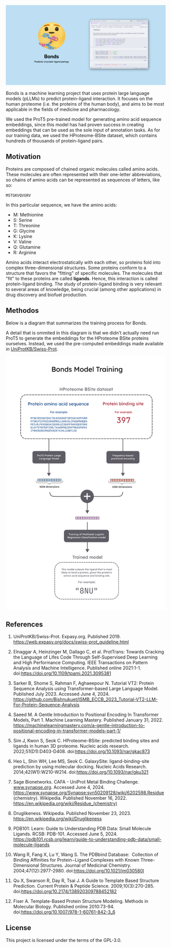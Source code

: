 ![Bonds' banner, showing its logo and a screenshot of its Jupyter notebook](assets/banner.png)

Bonds is a machine learning project that uses protein large language models (pLLMs) to predict protein-ligand interaction. It focuses on the human proteome (i.e. the proteins of the human body), and aims to be most applicable in the fields of medicine and pharmacology.

We used the ProT5 pre-trained model for generating amino acid sequence embeddings, since this model has had proven success in creating embeddings that can be used as the sole input of annotation tasks. As for our training data, we used the HProteome-BSite dataset, which contains hundreds of thousands of protein-ligand pairs.

## Motivation

Proteins are composed of chained organic molecules called amino acids. These molecules are often represented with their one-letter abbreviations, so chains of amino acids can be represented as sequences of letters, like so:

`MSTGKVQVGRV`

In this particular sequence, we have the amino acids:

- M: Methionine
- S: Serine
- T: Threonine
- G: Glycine
- K: Lysine
- V: Valine
- Q: Glutamine
- R: Arginine

Amino acids interact electrostatically with each other, so proteins fold into complex three-dimensional structures. Some proteins conform to a structure that favors the "fitting" of specific molecules. The molecules that "fit" to these proteins are called **ligands**. Hence, this interaction is called protein-ligand binding. The study of protein-ligand binding is very relevant to several areas of knowledge, being crucial (among other applications) in drug discovery and biofuel production.

## Methodos

Below is a diagram that summarizes the training process for Bonds.

A detail that is ommited in this diagram is that we didn't actually need run ProT5 to generate the embeddings for the HProteome BSite proteins ourselves. Instead, we used the pre-computed embeddings made available in [UniProtKB/Swiss-Prot](https://www.expasy.org/resources/uniprotkb-swiss-prot).

![Bonds Architecture](assets/architecture.png)

## References

1. UniProtKB/Swiss-Prot. Expasy.org. Published 2019. https://web.expasy.org/docs/swiss-prot_guideline.html

2. Elnaggar A, Heinzinger M, Dallago C, et al. ProtTrans: Towards Cracking the Language of Lifes Code Through Self-Supervised Deep Learning and High Performance Computing. IEEE Transactions on Pattern Analysis and Machine Intelligence. Published online 2021:1-1. doi:https://doi.org/10.1109/tpami.2021.3095381

3. Sarker B, Shome S, Rahman F, Aghaeepour N. Tutorial VT2: Protein Sequence Analysis using Transformer-based Large Language Model. Published July 2023. Accessed June 4, 2024. https://github.com/Bishnukuet/ISMB_ECCB_2023_Tutorial-VT2-LLM-For-Protein-Sequence-Analysis

4. Saeed M. A Gentle Introduction to Positional Encoding In Transformer Models, Part 1. Machine Learning Mastery. Published January 31, 2022. https://machinelearningmastery.com/a-gentle-introduction-to-positional-encoding-in-transformer-models-part-1/

5. Sim J, Kwon S, Seok C. HProteome-BSite: predicted binding sites and ligands in human 3D proteome. Nucleic acids research. 2022;51(D1):D403-D408. doi:https://doi.org/10.1093/nar/gkac873

6. Heo L, Shin WH, Lee MS, Seok C. GalaxySite: ligand-binding-site prediction by using molecular docking. Nucleic Acids Research. 2014;42(W1):W210-W214. doi:https://doi.org/10.1093/nar/gku321

7. Sage Bionetworks. CAFA - UniProt Metal Binding Challenge. www.synapse.org. Accessed June 4, 2024. https://www.synapse.org/Synapse:syn50209128/wiki/6202598.Residue (chemistry). Wikipedia. Published November 16, 2022. https://en.wikipedia.org/wiki/Residue_(chemistry)

9. Druglikeness. Wikipedia. Published November 23, 2023. https://en.wikipedia.org/wiki/Druglikeness

10. PDB101: Learn: Guide to Understanding PDB Data: Small Molecule Ligands. RCSB: PDB-101. Accessed June 5, 2024. https://pdb101.rcsb.org/learn/guide-to-understanding-pdb-data/small-molecule-ligands

11. Wang R, Fang X, Lu Y, Wang S. The PDBbind Database:  Collection of Binding Affinities for Protein−Ligand Complexes with Known Three-Dimensional Structures. Journal of Medicinal Chemistry. 2004;47(12):2977-2980. doi:https://doi.org/10.1021/jm030580l

12. Qu X, Swanson R, Day R, Tsai J. A Guide to Template Based Structure Prediction. Current Protein & Peptide Science. 2009;10(3):270-285. doi:https://doi.org/10.2174/138920309788452182

13. Fiser A. Template-Based Protein Structure Modeling. Methods in Molecular Biology. Published online 2010:73-94. doi:https://doi.org/10.1007/978-1-60761-842-3_6

## License

This project is licensed under the terms of the GPL-3.0.
